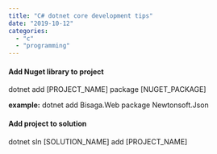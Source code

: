 ```yaml
---
title: "C# dotnet core development tips"
date: "2019-10-12"
categories: 
  - "c"
  - "programming"
---
```


#### Add Nuget library to project

dotnet add \[PROJECT\_NAME\] package \[NUGET\_PACKAGE\] 

**example:**
dotnet add Bisaga.Web package Newtonsoft.Json

#### Add project to solution

dotnet sln \[SOLUTION\_NAME\] add \[PROJECT\_NAME\]

